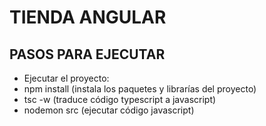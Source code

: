 # TIENDA ANGULAR
## PASOS PARA EJECUTAR

- Ejecutar el proyecto:
- npm install (instala los paquetes y librarías del proyecto)
- tsc -w (traduce código typescript  a javascript)
- nodemon src (ejecutar código javascript)
